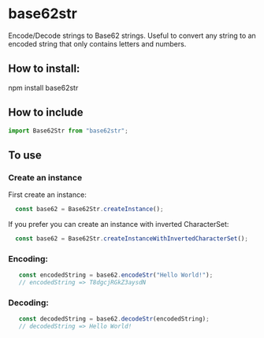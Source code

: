# base62str
Encode/Decode strings to Base62 strings. Useful to convert any string to an encoded string that only contains letters and numbers.

## How to install:
npm install base62str

## How to include
```javascript
import Base62Str from "base62str";
```
## To use
### Create an instance
First create an instance: 
```javascript
  const base62 = Base62Str.createInstance();  
```  
If you prefer you can create an instance with inverted CharacterSet:  
```javascript
  const base62 = Base62Str.createInstanceWithInvertedCharacterSet();
```
### Encoding:
```javascript
   const encodedString = base62.encodeStr("Hello World!");
   // encodedString => T8dgcjRGkZ3aysdN
```
### Decoding:
```javascript
   const decodedString = base62.decodeStr(encodedString);
   // decodedString => Hello World!
```
